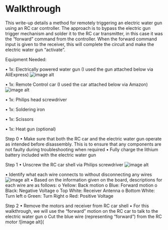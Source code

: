 # Walkthrough
This write-up details a method for remotely triggering an electric water gun using an RC car controller. The approach is to bypass the electric gun trigger mechanism and solder it to the RC car transmitter, in this case it was the “forward” command from the controller. When the forward command input is given to the receiver, this will complete the circuit and make the electric water gun “activate”.



Equipment Needed:


•	1x: Electrically powered water gun (I used the gun attached below via AliExpress)
![image alt](https://github.com/dakota033/Wireless-Electric-Water-Gun/blob/main/Screenshot%202024-11-01%20143343.png?raw=true)

•	1x: Remote Control car (I used the car attached below via Amazon)
![image alt](https://github.com/dakota033/Wireless-Electric-Water-Gun/blob/main/Screenshot%202024-11-01%20143438.png?raw=true)

•	1x: Philips head screwdriver


•	1x: Soldering iron


•	1x: Scissors


•	1x: Heat gun (optional)


Step 0
•	Make sure that both the RC car and the electric water gun operate as intended before disassembly. This is to ensure that any components are not faulty during troubleshooting when required
•	Fully charge the lithium battery included with the electric water gun



Step 1
•	Unscrew the RC car shell via Philips screwdriver
![image alt](https://github.com/dakota033/Wireless-Electric-Water-Gun/blob/main/Opened%20Car.png)


•	Identify what each wire connects to without disconnecting any wires
![image alt](https://github.com/dakota033/Wireless-Electric-Water-Gun/blob/main/RC%20Receiver.png)
•	Based on the information given on the board, descriptions for each wire are as follows:
o	Yellow: Back motion
o	Blue: Forward motion
o	Black: Negative Voltage
o	Top White: Receiver Antenna
o	Bottom White: Turn left
o	Green: Turn Right
o	Red: Positive Voltage


Step 2
•	Remove the motors and receiver from RC car shell
•	For this walkthrough, we will use the “forward” motion on the RC car to talk to the electric water gun
o	Cut the blue wire (representing “forward”) from the RC motor
![image alt](
